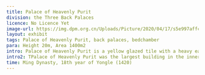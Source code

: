 ```yaml
---
title: Palace of Heavenly Purit
division: the Three Back Palaces
licence: No Licence Yet
image-url: https://img.dpm.org.cn/Uploads/Picture/2020/04/17/s5e997affc5961.jpg
layout: exhibit
tags: Palace of Heavenly Purit, back palaces, bedchamber
para: Height 20m, Area 1400m2
intro: Palace of Heavenly Purit is a yellow glazed tile with a heavy eaves hipped roof, situated on a single-storey Chinese white stone pedestal, with a wide 9-room gallery and a depth of 5 rooms, more than 20 metres high from the platform to the main ridge. The hall is connected by a bright room and a secondary room to the east and west. The back eaves are set between two golden pillars with a screen and a throne in front of the screen, with a plaque hanging above the throne. The two east and west rooms are warming pavilions, and the front eaves have a fairy tower. In front of the hall, there are bronze tortoises, bronze cranes, sundials and gilded incense burners.
intro2: TPalace of Heavenly Purit was the largest building in the inner court and served as the bedchamber for 14 emperors of the Ming Dynasty. It was also used as a place of mourning for the emperors in the Ming Dynasty. In the Qing dynasty, before the Kangxi dynasty, the Ming system was followed, and since the Yongzheng emperor moved to the Yangxin Hall, it was used as an important place for the emperor to summon courtiers, to read and write chapters on daily affairs, to receive foreign vassals and to be congratulated and to hold banquets at the time of the year. Some of the daily offices, including the study room for the Emperor's son, were also moved into the hipped rooms around the Palace of Heavenly Purit, and the use of the it was greatly enhanced. According to the records, after the "Imjin Palace Change" during the Jiajing period, King Shizong moved to the Western Garden and dared not return to the Palace of Heavenly Purit. Wanli Emperor's Zheng Guifei for the Empress Dowager to dispute the "red pill case", Taichang Consort Li choose to serve the Queen and moved to the Renshou Hall of the "move Palace case", all occurred in the Palace of Heavenly Purit. 
time: Ming Dynasty, 18th year of Yongle (1420)
---
```


